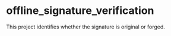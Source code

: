 # offline_signature_verification
This project identifies whether the signature is original or forged.
